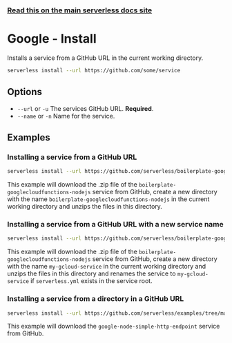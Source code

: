 <!--
title: Google Cloud Functions Serverless install command
menuText: install
menuOrder: 2
description: Install pre-written Google Cloud Functions Functions, Events and Resources with the Serverless Framework
layout: Doc
-->

<!-- DOCS-SITE-LINK:START automatically generated  -->
### [Read this on the main serverless docs site](https://www.serverless.com/framework/docs/providers/google/cli-reference/install)
<!-- DOCS-SITE-LINK:END -->

# Google - Install

Installs a service from a GitHub URL in the current working directory.

```bash
serverless install --url https://github.com/some/service
```

## Options

- `--url` or `-u` The services GitHub URL. **Required**.
- `--name` or `-n` Name for the service.

## Examples

### Installing a service from a GitHub URL

```bash
serverless install --url https://github.com/serverless/boilerplate-googlecloudfunctions-nodejs
```

This example will download the .zip file of the `boilerplate-googlecloudfunctions-nodejs` service from GitHub, create a new directory with the name `boilerplate-googlecloudfunctions-nodejs` in the current working directory and unzips the files in this directory.

### Installing a service from a GitHub URL with a new service name

```bash
serverless install --url https://github.com/serverless/boilerplate-googlecloudfunctions-nodejs --name my-gcloud-service
```

This example will download the .zip file of the `boilerplate-googlecloudfunctions-nodejs` service from GitHub, create a new directory with the name `my-gcloud-service` in the current working directory and unzips the files in this directory and renames the service to `my-gcloud-service` if `serverless.yml` exists in the service root.

### Installing a service from a directory in a GitHub URL

```bash
serverless install --url https://github.com/serverless/examples/tree/master/google-node-simple-http-endpoint
```

This example will download the `google-node-simple-http-endpoint` service from GitHub.
